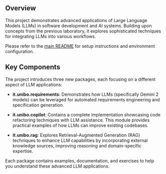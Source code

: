 ## Overview

This project demonstrates advanced applications of Large Language Models (LLMs) in software development and AI systems. Building upon concepts from the previous laboratory, it explores sophisticated techniques for integrating LLMs into various workflows.

Please refer to the [main README](https://github.com/cric96/course-asmd23-llm-intro-code) for setup instructions and environment configuration.

## Key Components

The project introduces three new packages, each focusing on a different aspect of LLM applications:

- **it.unibo.requirements**: Demonstrates how LLMs (specifically Gemini 2 models) can be leveraged for automated requirements engineering and specification generation.

- **it.unibo.copilot**: Contains a complete implementation showcasing code refactoring techniques with LLM assistance. This module provides practical examples of how LLMs can improve existing codebases.

- **it.unibo.rag**: Explores Retrieval-Augmented Generation (RAG) techniques to enhance LLM capabilities by incorporating external knowledge sources, improving reasoning and domain-specific expertise.

Each package contains examples, documentation, and exercises to help you understand these advanced LLM applications.